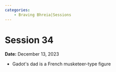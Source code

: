```yaml
---
categories:
    - Braving Bhreia|Sessions
---
```


# Session 34

**Date:** December 13, 2023

- Gadot's dad is a French musketeer-type figure
